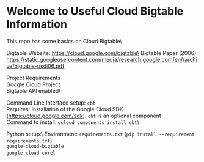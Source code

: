 # Welcome to Useful Cloud Bigtable Information

This repo has some basics on Cloud Bigtable\

Bigtable Website: https://cloud.google.com/bigtable\
Bigtable Paper (2006): https://static.googleusercontent.com/media/research.google.com/en//archive/bigtable-osdi06.pdf

Project Requirements\
    Google Cloud Project\
    Bigtable API enabled\

Command Line Interface setup: `cbt`\
Requires: Installation of the Google Cloud SDK (https://cloud.google.com/sdk). `cbt` is an optional component\
    Command to install: `gcloud components install cbt`\

Python setup:\ 
    Environment: `requirements.txt` (`pip install --requirement requirements.txt`)\
      `google-cloud-bigtable`\
      `google-cloud-core`\
